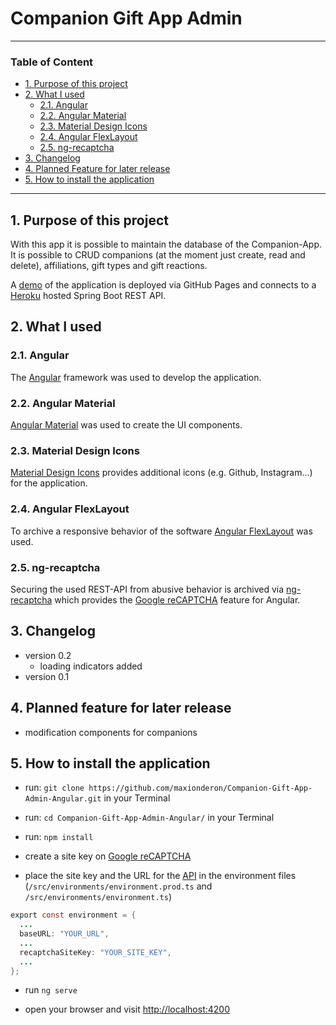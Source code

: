 # Companion Gift App Admin

---

### Table of Content

* [1. Purpose of this project](#1.)
* [2. What I used](#2.)
    * [2.1. Angular](#2.1.)
    * [2.2. Angular Material](#2.2.)
    * [2.3. Material Design Icons](#2.3.)
    * [2.4. Angular FlexLayout](#2.4.)
    * [2.5. ng-recaptcha](#2.5.)
* [3. Changelog](#3.)
* [4. Planned Feature for later release](#4.)
* [5. How to install the application](#5.)

---

<a name="1."></a>
## 1. Purpose of this project

With this app it is possible to maintain the database of the Companion-App. It is possible to CRUD companions (at the moment just create, read and delete), affiliations, gift types and gift reactions.

A [demo](https://maxionderon.dev/Companion-Gift-App-Admin-Angular/) of the application is deployed via GitHub Pages and connects to a [Heroku](https://www.heroku.com/) hosted Spring Boot REST API. 

<a name="2."></a>
## 2. What I used

<a name="2.1."></a>
### 2.1. Angular

The [Angular](https://angular.io) framework was used to develop the application.

<a name="2.2."></a>
### 2.2. Angular Material

[Angular Material](https://material.angular.io/) was used to create the UI components.

<a name="2.3."></a>
### 2.3. Material Design Icons

[Material Design Icons](https://dev.materialdesignicons.com/getting-started) provides additional icons (e.g. Github, Instagram...) for the application. 

<a name="2.4."></a>
### 2.4. Angular FlexLayout

To archive a responsive behavior of the software [Angular FlexLayout](https://github.com/angular/flex-layout) was used.

<a name="2.5."></a>
### 2.5. ng-recaptcha

Securing the used REST-API from abusive behavior is archived via [ng-recaptcha](https://www.npmjs.com/package/ng-recaptcha) which provides the [Google reCAPTCHA](https://www.google.com/recaptcha/intro/v3.html) feature for Angular.

<a name="3."></a>
## 3. Changelog

* version 0.2
  * loading indicators added
* version 0.1

<a name="4."></a>
## 4. Planned feature for later release

* modification components for companions

<a name="5."></a>
## 5. How to install the application

* run: ```git clone https://github.com/maxionderon/Companion-Gift-App-Admin-Angular.git``` in your Terminal

* run: ```cd Companion-Gift-App-Admin-Angular/``` in your Terminal

* run: ```npm install```

* create a site key on [Google reCAPTCHA](https://www.google.com/recaptcha/intro/v3.html)

* place the site key and the URL for the [API](https://github.com/maxionderon/Companion-Gift-App-Spring-Boot) in the environment files (```/src/environments/environment.prod.ts``` and ```/src/environments/environment.ts```)

``` java
export const environment = {
  ...
  baseURL: "YOUR_URL",
  ...
  recaptchaSiteKey: "YOUR_SITE_KEY",
  ...
};
```

* run ```ng serve```

* open your browser and visit [http://localhost:4200](http://localhost:4200)


